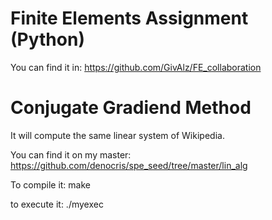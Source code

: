 # Finite Elements Assignment (Python)

You can find it in: https://github.com/GivAlz/FE_collaboration 

# Conjugate Gradiend Method

It will compute the same linear system of Wikipedia.

You can find it on my master: https://github.com/denocris/spe_seed/tree/master/lin_alg

To compile it: make

to execute it: ./myexec
